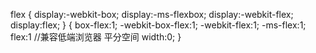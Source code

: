 flex
{
  display:-webkit-box;
  display:-ms-flexbox;
  display:-webkit-flex;
  display:flex;
}
{
  box-flex:1;
  -webkit-box-flex:1;
  -webkit-flex:1;
  -ms-flex:1;
  flex:1
  //兼容低端浏览器 平分空间
  width:0;
}
